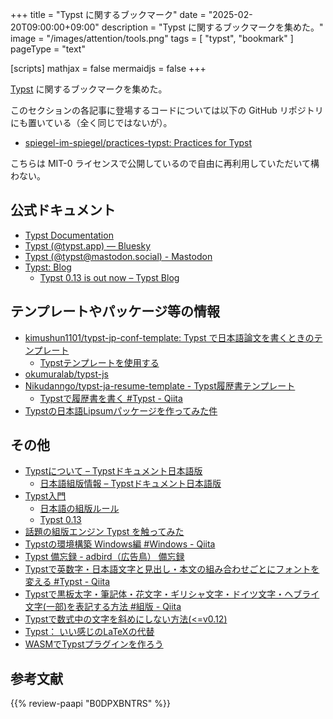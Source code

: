 +++
title = "Typst に関するブックマーク"
date =  "2025-02-20T09:00:00+09:00"
description = "Typst に関するブックマークを集めた。"
image = "/images/attention/tools.png"
tags  = [ "typst", "bookmark" ]
pageType = "text"

[scripts]
  mathjax = false
  mermaidjs = false
+++

[Typst] に関するブックマークを集めた。

このセクションの各記事に登場するコードについては以下の GitHub リポジトリにも置いている（全く同じではないが）。

- [spiegel-im-spiegel/practices-typst: Practices for Typst](https://github.com/spiegel-im-spiegel/practices-typst)

こちらは MIT-0 ライセンスで公開しているので自由に再利用していただいて構わない。

## 公式ドキュメント

- [Typst Documentation](https://typst.app/docs/)
- [Typst (@typst.app) — Bluesky](https://bsky.app/profile/typst.app)
- [Typst (@typst@mastodon.social) - Mastodon](https://mastodon.social/@typst)
- [Typst: Blog](https://typst.app/blog/)
  - [Typst 0.13 is out now – Typst Blog](https://typst.app/blog/2025/typst-0.13/)

## テンプレートやパッケージ等の情報

- [kimushun1101/typst-jp-conf-template: Typst で日本語論文を書くときのテンプレート](https://github.com/kimushun1101/typst-jp-conf-template)
  - [Typstテンプレートを使用する](https://zenn.dev/kimushun1101/articles/typst-template)
- [okumuralab/typst-js](https://github.com/okumuralab/typst-js)
- [Nikudanngo/typst-ja-resume-template - Typst履歴書テンプレート](https://github.com/Nikudanngo/typst-ja-resume-template)
  - [Typstで履歴書を書く #Typst - Qiita](https://qiita.com/Nikudanngo/items/ed9a452b5f63101fb26b)
- [Typstの日本語Lipsumパッケージを作ってみた件](https://zenn.dev/mkpoli/articles/7e54c1c780ff43)

## その他

- [Typstについて – Typstドキュメント日本語版](https://typst-jp.github.io/docs/)
  - [日本語組版情報 – Typstドキュメント日本語版](https://typst-jp.github.io/docs/japanese/)
- [Typst入門](https://okumuralab.org/~okumura/misc/241111.html)
  - [日本語の組版ルール](https://okumuralab.org/~okumura/misc/241121.html)
  - [Typst 0.13](https://okumuralab.org/~okumura/misc/250210.html)
- [話題の組版エンジン Typst を触ってみた](https://zenn.dev/monaqa/articles/2023-04-19-typst-introduction)
- [Typstの環境構築 Windows編 #Windows - Qiita](https://qiita.com/denkiuo604/items/21e8758ab160bf895e34)
- [Typst 備忘録 - adbird（広告鳥） 備忘録](https://adbird.hatenablog.com/entry/2024/03/21/015335)
- [Typstで英数字・日本語文字と見出し・本文の組み合わせごとにフォントを変える #Typst - Qiita](https://qiita.com/rockwell/items/280b4fd2109ef1e3c802)
- [Typstで黒板太字・筆記体・花文字・ギリシャ文字・ドイツ文字・ヘブライ文字(一部)を表記する方法 #組版 - Qiita](https://qiita.com/gomazarashi/items/a7e3d17b13598c1ba143)
- [Typstで数式中の文字を斜めにしない方法(<=v0.12)](https://zenn.dev/ultimatile/articles/typst-upright-in-math)
- [Typst： いい感じのLaTeXの代替](https://www-het.phys.sci.osaka-u.ac.jp/~yamaguch/j/typst.html)
- [WASMでTypstプラグインを作ろう](https://zenn.dev/nazo6/articles/wasm-typst-plugin)

[Typst]: https://typst.app/ "Typst: Compose papers faster"
[Typst Documentation]: https://typst.app/docs/ "Typst Documentation"
[Tutorial]: https://typst.app/docs/tutorial "Tutorial – Typst Documentation"

## 参考文献

{{% review-paapi "B0DPXBNTRS" %}} <!-- Typst完全入門-->

